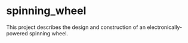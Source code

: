 # spinning_wheel

This project describes the design and construction of an electronically-powered spinning wheel. 

